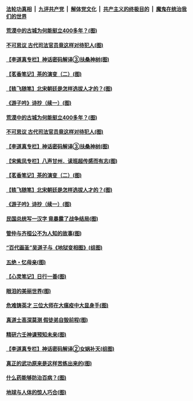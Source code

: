 

####  [法轮功真相](../../../../basic/blob/master/README.md?t=05120501) &nbsp;|&nbsp; [九评共产党](../../../../9ping.md/blob/master/README.md?t=05120501) &nbsp;|&nbsp; [解体党文化](../../../../jtdwh.md/blob/master/README.md?t=05120501)  &nbsp;|&nbsp; [共产主义的终极目的](../../../../gczydzjmd.md/blob/master/README.md?t=05120501) &nbsp;|&nbsp; [魔鬼在统治我们的世界](../../../../mgztzwmdsj.md/blob/master/README.md?t=05120501) 

#### [荒漠中的古城为何能挺立400多年？(图)](../pages/p7/932877.md?t=05120501) 

#### [不可思议 古代司法官员竟这样对待犯人(图)](../pages/p7/932781.md?t=05120501) 

#### [【李道真专栏】神话密码解译③扶桑神树(图)](../pages/p7/932735.md?t=05120501) 

#### [【茗香笔记】茶的演变（二）(图)](../pages/p7/932565.md?t=05120501) 

#### [【轶飞随笔】北宋朝廷是怎样选拔人才的？(图)](../pages/p7/932155.md?t=05120501) 

#### [《游子吟》诗抄（续一）(图)](../pages/p7/932524.md?t=05120501) 

#### [荒漠中的古城为何能挺立400多年？(图)](../pages/p7/932877.md?t=05120501) 

#### [不可思议 古代司法官员竟这样对待犯人(图)](../pages/p7/932781.md?t=05120501) 

#### [【李道真专栏】神话密码解译③扶桑神树(图)](../pages/p7/932735.md?t=05120501) 

#### [【宋紫凤专栏】八声甘州．读班超传感而有志(图)](../pages/p7/932642.md?t=05120501) 

#### [【茗香笔记】茶的演变（二）(图)](../pages/p7/932565.md?t=05120501) 

#### [【轶飞随笔】北宋朝廷是怎样选拔人才的？(图)](../pages/p7/932155.md?t=05120501) 

#### [《游子吟》诗抄（续一）(图)](../pages/p7/932524.md?t=05120501) 

#### [民国总统写一汉字 竟暴露了战争结局(图)](../pages/p7/932590.md?t=05120501) 

#### [管仲与齐桓公不为人知的故事(图)](../pages/p7/932513.md?t=05120501) 

#### [“百代画圣”吴道子与《地狱变相图》(组图)](../pages/p7/931511.md?t=05120501) 

#### [五绝・忆母亲(图)](../pages/p7/932641.md?t=05120501) 

#### [【心灵笔记】日行一善(图)](../pages/p7/932383.md?t=05120501) 

#### [眼泪的美丽世界(图)](../pages/p7/932172.md?t=05120501) 

#### [危难铸英才 三位大师在大瘟疫中大显身手(图)](../pages/p7/932385.md?t=05120501) 

#### [真道士高深莫测 假徒弟自毁前程(图)](../pages/p7/932140.md?t=05120501) 

#### [精研六壬神课预知未来(图)](../pages/p7/932170.md?t=05120501) 

#### [【李道真专栏】神话密码解译②女娲补天(组图)](../pages/p7/931860.md?t=05120501) 

#### [真正的武功原来是这样苦练出来的(图)](../pages/p7/932304.md?t=05120501) 

#### [什么药能够防治百病？(图)](../pages/p7/932193.md?t=05120501) 

#### [地球与人体的惊人巧合(图)](../pages/p7/932139.md?t=05120501) 

